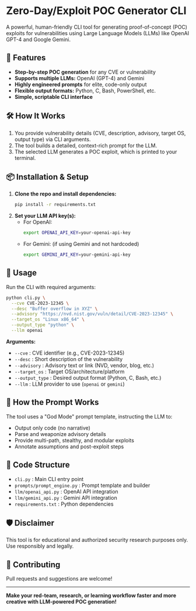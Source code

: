 # Zero-Day/Exploit POC Generator CLI

A powerful, human-friendly CLI tool for generating proof-of-concept (POC) exploits for vulnerabilities using Large Language Models (LLMs) like OpenAI GPT-4 and Google Gemini.

## 🚀 Features
- **Step-by-step POC generation** for any CVE or vulnerability
- **Supports multiple LLMs:** OpenAI (GPT-4) and Gemini
- **Highly engineered prompts** for elite, code-only output
- **Flexible output formats:** Python, C, Bash, PowerShell, etc.
- **Simple, scriptable CLI interface**

## 🛠️ How It Works
1. You provide vulnerability details (CVE, description, advisory, target OS, output type) via CLI arguments.
2. The tool builds a detailed, context-rich prompt for the LLM.
3. The selected LLM generates a POC exploit, which is printed to your terminal.

## 📦 Installation & Setup
1. **Clone the repo and install dependencies:**
   ```bash
   pip install -r requirements.txt
   ```
2. **Set your LLM API key(s):**
   - For OpenAI:
     ```bash
     export OPENAI_API_KEY=your-openai-api-key
     ```
   - For Gemini: (if using Gemini and not hardcoded)
     ```bash
     export GEMINI_API_KEY=your-gemini-api-key
     ```

## 📝 Usage
Run the CLI with required arguments:
```bash
python cli.py \
  --cve CVE-2023-12345 \
  --desc "Buffer overflow in XYZ" \
  --advisory "https://nvd.nist.gov/vuln/detail/CVE-2023-12345" \
  --target_os "Linux x86_64" \
  --output_type "python" \
  --llm openai
```

**Arguments:**
- `--cve`         : CVE identifier (e.g., CVE-2023-12345)
- `--desc`        : Short description of the vulnerability
- `--advisory`    : Advisory text or link (NVD, vendor, blog, etc.)
- `--target_os`   : Target OS/architecture/platform
- `--output_type` : Desired output format (Python, C, Bash, etc.)
- `--llm`         : LLM provider to use (`openai` or `gemini`)

## 🧠 How the Prompt Works
The tool uses a "God Mode" prompt template, instructing the LLM to:
- Output only code (no narrative)
- Parse and weaponize advisory details
- Provide multi-path, stealthy, and modular exploits
- Annotate assumptions and post-exploit steps

## 📁 Code Structure
- `cli.py`                : Main CLI entry point
- `prompts/prompt_engine.py` : Prompt template and builder
- `llm/openai_api.py`     : OpenAI API integration
- `llm/gemini_api.py`     : Gemini API integration
- `requirements.txt`      : Python dependencies

## 🛡️ Disclaimer
This tool is for educational and authorized security research purposes only. Use responsibly and legally.

## 🙏 Contributing
Pull requests and suggestions are welcome!

---

**Make your red-team, research, or learning workflow faster and more creative with LLM-powered POC generation!** 
